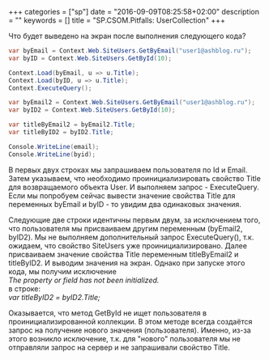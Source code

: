 +++
categories = ["sp"]
date = "2016-09-09T08:25:58+02:00"
description = ""
keywords = []
title = "SP.CSOM.Pitfalls: UserCollection"
+++


Что будет выведено на экран после выполнения следующего кода?
<!--more-->

```csharp
var byEmail = Context.Web.SiteUsers.GetByEmail("user1@ashblog.ru");
var byID = Context.Web.SiteUsers.GetById(10); 

Context.Load(byEmail, u => u.Title);
Context.Load(byID, u => u.Title);
Context.ExecuteQuery();

var byEmail2 = Context.Web.SiteUsers.GetByEmail("user1@ashblog.ru");
var byID2 = Context.Web.SiteUsers.GetById(10);

var titleByEmail2 = byEmail2.Title;
var titleByID2 = byID2.Title;

Console.WriteLine(email);
Console.WriteLine(byid);
```

В первых двух строках мы запрашиваем пользователя по Id и Email.  
Затем указываем, что необходимо проинициализировать свойство Title для возвращаемого объекта User.
И выполняем запрос - ExecuteQuery.   
Если мы попробуем сейчас вывести значение свойства Title для переменных
byEmail и byID - то увидим два одинаковых значения.  

Следующие две строки идентичны первым двум, за исключением того, что пользователя мы присваиваем другим переменным (byEmail2, byID2).
Мы не выполняем дополнительный запрос ExecuteQuery(), т.к. ожидаем, что свойство SiteUsers уже проинициализировано.
Далее присваиваем значение свойства Title переменным titleByEmail2 и titleByID2. 
И выводим значения на экран. Однако при запуске этого кода, мы получим исключение  
*The property or field has not been initialized.*  
в строке:  
*var titleByID2 = byID2.Title;*

Оказывается, что метод GetById не ищет пользователя в проинициализированной коллекции.
В этом методе всегда создаётся запрос на получение нового значения (пользователя).
Именно, из-за этого возникло исключение, т.к. для "нового" пользователя мы не отправляли
запрос на сервер и не запрашивали свойство Title.





 

